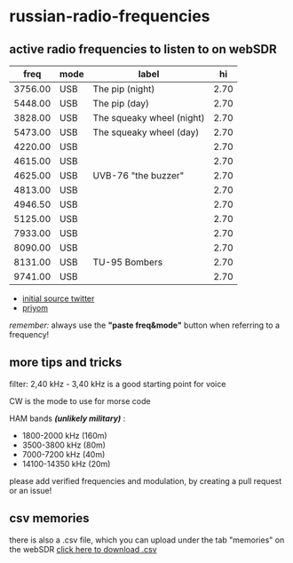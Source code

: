 # russian-radio-frequencies
## active radio frequencies to listen to on webSDR

| freq    | mode | label                     | hi   |
| ------- | ---- | ------------------------- | ---- |
| 3756.00 | USB  | The pip (night)           | 2.70 |
| 5448.00 | USB  | The pip (day)             | 2.70 |
| 3828.00 | USB  | The squeaky wheel (night) | 2.70 |
| 5473.00 | USB  | The squeaky wheel (day)   | 2.70 |
| 4220.00 | USB  |                           | 2.70 |
| 4615.00 | USB  |                           | 2.70 |
| 4625.00 | USB  | UVB-76 "the buzzer"       | 2.70 |
| 4813.00 | USB  |                           | 2.70 |
| 4946.50 | USB  |                           | 2.70 |
| 5125.00 | USB  |                           | 2.70 |
| 7933.00 | USB  |                           | 2.70 |
| 8090.00 | USB  |                           | 2.70 |
| 8131.00 | USB  | TU-95 Bombers             | 2.70 |
| 9741.00 | USB  |                           | 2.70 |

- [initial source twitter](https://twitter.com/DeepNetAnon/status/1497772231816065028)
- [priyom](https://priyom.org/)

*remember:* always use the **"paste freq&mode"** button when 
referring to a frequency!

## more tips and tricks
filter: 2,40 kHz - 3,40 kHz is a good starting point for voice

CW is the mode to use for morse code

HAM bands ***(unlikely military)*** : 
- 1800-2000 kHz (160m)
- 3500-3800 kHz (80m)
- 7000-7200 kHz (40m)
- 14100-14350 kHz (20m)

please add verified frequencies and modulation, by creating a pull request or an issue!



## csv memories
there is also a .csv file, which you can upload under the tab "memories" on the webSDR
[click here to download .csv](https://minhaskamal.github.io/DownGit/#/home?url=https://github.com/wueffel/russian-radio-frequencies/blob/main/websdr_memories.csv)


